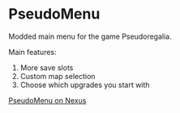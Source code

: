 # PseudoMenu

Modded main menu for the game Pseudoregalia.

Main features:

1. More save slots
1. Custom map selection
1. Choose which upgrades you start with

[PseudoMenu on Nexus](https://www.nexusmods.com/pseudoregalia/mods/36)
